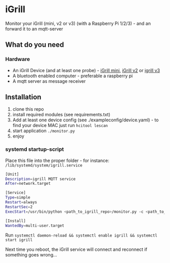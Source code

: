 # iGrill
Monitor your iGrill (mini, v2 or v3) (with a Raspberry Pi 1/2/3) - and an forward it to an mqtt-server

## What do you need
### Hardware
* An iGrill Device (and at least one probe) - [iGrill mini](https://www.weber.com/US/en/accessories/cooking/igrill-and-thermometers/7202.html?cgid=1339#start=1), [iGrill v2](https://www.weber.com/US/en/accessories/cooking/igrill-and-thermometers/7203.html?cgid=1339#start=1) or [igrill v3](https://www.weber.com/US/en/accessories/cooking/igrill-and-thermometers/7204.html?cgid=1339#start=1)
* A bluetooth enabled computer - preferable a raspberry pi
* A mqtt server as message receiver

## Installation
1. clone this repo
1. install required modules (see requirements.txt)
1. Add at least one device config (see ./exampleconfig/device.yaml) - to find your device MAC just run `hcitool lescan`
1. start application `./monitor.py`
1. enjoy

### systemd startup-script

Place this file into the proper folder - for instance: `/lib/systemd/system/igrill.service`

```bash
[Unit]
Description=igrill MQTT service
After=network.target

[Service]
Type=simple
Restart=always
RestartSec=2
ExecStart=/usr/bin/python <path_to_igrill_repo>/monitor.py -c <path_to_config_dir>

[Install]
WantedBy=multi-user.target
```

Run `systemctl daemon-reload && systemctl enable igrill && systemctl start igrill`

Next time you reboot, the iGrill service will connect and reconnect if something goes wrong...

